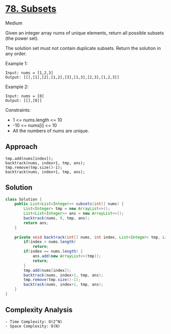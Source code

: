 # [78. Subsets](https://leetcode.com/problems/subsets/)
Medium


Given an integer array nums of unique elements, return all possible subsets (the power set).

The solution set must not contain duplicate subsets. Return the solution in any order.

 
Example 1:
```
Input: nums = [1,2,3]
Output: [[],[1],[2],[1,2],[3],[1,3],[2,3],[1,2,3]]
```
Example 2:
```
Input: nums = [0]
Output: [[],[0]]
 ```

Constraints:

- 1 <= nums.length <= 10
- -10 <= nums[i] <= 10
- All the numbers of nums are unique.

## Approach
```
tmp.add(nums[index]);
backtrack(nums, index+1, tmp, ans);
tmp.remove(tmp.size()-1);
backtrack(nums, index+1, tmp, ans);
```

## Solution
```java
class Solution {
    public List<List<Integer>> subsets(int[] nums) {
        List<Integer> tmp = new ArrayList<>();
        List<List<Integer>> ans = new ArrayList<>();
        backtrack(nums, 0, tmp, ans);
        return ans;
    }
    
    private void backtrack(int[] nums, int index, List<Integer> tmp, List<List<Integer>> ans) {
        if(index > nums.length)
            return;
        if(index == nums.length) {
            ans.add(new ArrayList<>(tmp));
            return;
        }
        tmp.add(nums[index]);
        backtrack(nums, index+1, tmp, ans);
        tmp.remove(tmp.size()-1);
        backtrack(nums, index+1, tmp, ans);
    }
}
```

## Complexity Analysis
```
- Time Complexity: O(2^N)
- Space Complexity: O(N)
```
